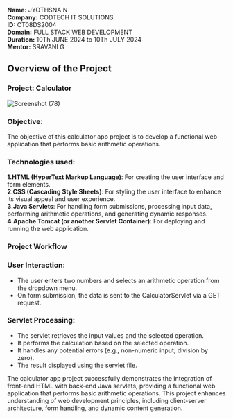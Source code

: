 **Name:** JYOTHSNA N <br>
**Company:** CODTECH IT SOLUTIONS <br>
**ID:** CT08DS2004 <br>
**Domain:** FULL STACK WEB DEVELOPMENT <br>
**Duration:** 10Th JUNE 2024 to 10Th JULY 2024 <br>
**Mentor:** SRAVANI G <br>

## Overview of the Project

### Project: Calculator
![Screenshot (78)](https://github.com/Jyothsna25/CODTECH-TASK1/assets/160406602/7c21a4d8-c6a4-4f82-9dd7-a1b1d58d63c3)

### **Objective:** <br>
The objective of this calculator app project is to develop a 
functional web application that performs basic arithmetic operations.

### **Technologies used:** <br>
**1.HTML (HyperText Markup Language)**: For creating the user interface and form elements. <br>
**2.CSS (Cascading Style Sheets)**: For styling the user interface to enhance 
its visual appeal and user experience. <br>
**3.Java Servlets**: For handling form submissions, processing input data, 
performing arithmetic operations, and generating dynamic responses. <br>
**4.Apache Tomcat (or another Servlet Container)**: For deploying and running the web application. <br>

### **Project Workflow** <br>
### **User Interaction:** <br>
- The user enters two numbers and selects an arithmetic operation from the dropdown menu. <br>
- On form submission, the data is sent to the CalculatorServlet via a GET request.

### **Servlet Processing:** <br>
- The servlet retrieves the input values and the selected operation. <br>
- It performs the calculation based on the selected operation. <br>
- It handles any potential errors (e.g., non-numeric input, division by zero). <br>
- The result displayed using the servlet file. <br>

The calculator app project successfully demonstrates the integration of front-end HTML 
with back-end Java servlets, providing a functional web application that performs basic
arithmetic operations. This project enhances understanding of web development principles, 
including client-server architecture, form handling, and dynamic content generation.














